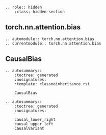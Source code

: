 ```{eval-rst}
.. role:: hidden
    :class: hidden-section
```
## torch.nn.attention.bias

```{eval-rst}
.. automodule:: torch.nn.attention.bias
.. currentmodule:: torch.nn.attention.bias
```

## CausalBias

```{eval-rst}
.. autosummary::
    :toctree: generated
    :nosignatures:
    :template: classnoinheritance.rst

    CausalBias
```
```{eval-rst}
.. autosummary::
    :toctree: generated
    :nosignatures:

    causal_lower_right
    causal_upper_left
    CausalVariant
```